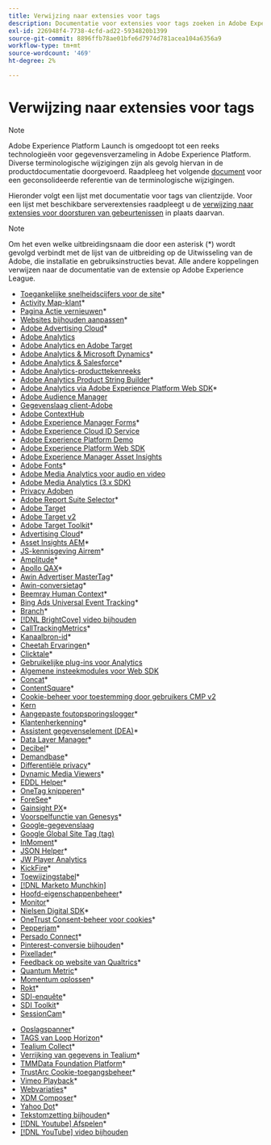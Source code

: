 ```yaml
---
title: Verwijzing naar extensies voor tags
description: Documentatie voor extensies voor tags zoeken in Adobe Experience Platform.
exl-id: 226948f4-7738-4cfd-ad22-5934820b1399
source-git-commit: 8896ffb78ae01bfe6d7974d781acea104a6356a9
workflow-type: tm+mt
source-wordcount: '469'
ht-degree: 2%

---
```


# Verwijzing naar extensies voor tags

>[!NOTE]
>
>Adobe Experience Platform Launch is omgedoopt tot een reeks technologieën voor gegevensverzameling in Adobe Experience Platform. Diverse terminologische wijzigingen zijn als gevolg hiervan in de productdocumentatie doorgevoerd. Raadpleeg het volgende [document](../../term-updates.md) voor een geconsolideerde referentie van de terminologische wijzigingen.

Hieronder volgt een lijst met documentatie voor tags van clientzijde. Voor een lijst met beschikbare serverextensies raadpleegt u de [verwijzing naar extensies voor doorsturen van gebeurtenissen](../server/overview.md) in plaats daarvan.

>[!NOTE]
>
>Om het even welke uitbreidingsnaam die door een asterisk (*) wordt gevolgd verbindt met de lijst van de uitbreiding op de Uitwisseling van de Adobe, die installatie en gebruiksinstructies bevat. Alle andere koppelingen verwijzen naar de documentatie van de extensie op Adobe Experience League.

* [Toegankelijke snelheidscijfers voor de site](https://exchange.adobe.com/apps/ec/103053)*
* [Activity Map-klant](https://exchange.adobe.com/apps/ec/101531)*
* [Pagina Actie vernieuwen](https://exchange.adobe.com/apps/ec/102848)*
* [Websites bijhouden aanpassen](https://exchange.adobe.com/apps/ec/103195)*
* [Adobe Advertising Cloud](https://exchange.adobe.com/apps/ec/100155)*
* [Adobe Analytics](./analytics/overview.md)
* [Adobe Analytics en Adobe Target](https://exchange.adobe.com/apps/ec/105363/*6sense-for-analytics-and-target)
* [Adobe Analytics &amp; Microsoft Dynamics](https://exchange.adobe.com/apps/ec/102966)*
* [Adobe Analytics &amp; Salesforce](https://exchange.adobe.com/apps/ec/101530)*
* [Adobe Analytics-producttekenreeks](./product-string/overview.md)
* [Adobe Analytics Product String Builder](https://exchange.adobe.com/apps/ec/101461)*
* [Adobe Analytics via Adobe Experience Platform Web SDK](https://exchange.adobe.com/apps/ec/108985/search-discovery-for-adobe-analytics-via-aep-web-sdk)*
* [Adobe Audience Manager](./audience-manager/overview.md)
* [Gegevenslaag client-Adobe](./client-data-layer/overview.md)
* [Adobe ContextHub](./contexthub/overview.md)
* [Adobe Experience Manager Forms](https://exchange.adobe.com/apps/ec/107493)*
* [Adobe Experience Cloud ID Service](./id-service/overview.md)
* [Adobe Experience Platform Demo](./platform-demo/overview.md)
* [Adobe Experience Platform Web SDK](./web-sdk/overview.md)
* [Adobe Experience Manager Asset Insights](./asset-insights/overview.md)
* [Adobe Fonts](https://exchange.adobe.com/apps/ec/101538)*
* [Adobe Media Analytics voor audio en video](./media-analytics/overview.md)
* [Adobe Media Analytics (3.x SDK)](./media-analytics-3x/overview.md)
* [Privacy Adoben](./privacy/overview.md)
* [Adobe Report Suite Selector](https://exchange.adobe.com/apps/ec/100640)*
* [Adobe Target](./target/overview.md)
* [Adobe Target v2](./target-v2/overview.md)
* [Adobe Target Toolkit](https://exchange.adobe.com/apps/ec/100640)*
* [Advertising Cloud](https://exchange.adobe.com/apps/ec/100640)*
* [Asset Insights AEM](https://exchange.adobe.com/apps/ec/103406)*
* [JS-kennisgeving Airrem](https://exchange.adobe.com/apps/ec/103342)*
* [Amplitude](https://exchange.adobe.com/apps/ec/108010)*
* [Apollo QAX](https://exchange.adobe.com/apps/ec/105068)*
* [Awin Advertiser MasterTag](https://exchange.adobe.com/apps/ec/103176)*
* [Awin-conversietag](https://exchange.adobe.com/apps/ec/103240)*
* [Beemray Human Context](https://exchange.adobe.com/apps/ec/101063)*
* [Bing Ads Universal Event Tracking](https://exchange.adobe.com/apps/ec/100154)*
* [Branch](https://exchange.adobe.com/apps/ec/101382)*
* [[!DNL BrightCove] video bijhouden](./brightcove/overview.md)
* [CallTrackingMetrics](https://exchange.adobe.com/apps/ec/107695)*
* [Kanaalbron-id](https://exchange.adobe.com/apps/ec/101412)*
* [Cheetah Ervaringen](https://exchange.adobe.com/apps/ec/102759)*
* [Clicktale](https://exchange.adobe.com/apps/ec/100082)*
* [Gebruikelijke plug-ins voor Analytics](./plugins/overview.md)
* [Algemene insteekmodules voor Web SDK](./web-sdk/web-sdk-plugins.md)
* [Concat](https://exchange.adobe.com/apps/ec/104690)*
* [ContentSquare](https://exchange.adobe.com/apps/ec/100364)*
* [Cookie-beheer voor toestemming door gebruikers CMP v2](https://exchange.adobe.com/apps/ec/*107037)
* [Kern](./core/overview.md)
* [Aangepaste foutopsporingslogger](https://exchange.adobe.com/apps/ec/104698)*
* [Klantenherkenning](https://exchange.adobe.com/apps/ec/100688)*
* [Assistent gegevenselement (DEA)](https://exchange.adobe.com/apps/ec/101413)*
* [Data Layer Manager](https://exchange.adobe.com/apps/ec/101462)*
* [Decibel](https://exchange.adobe.com/apps/ec/100913)*
* [Demandbase](https://exchange.adobe.com/apps/ec/101605)*
* [Differentiële privacy](https://exchange.adobe.com/apps/ec/104535)*
* [Dynamic Media Viewers](https://exchange.adobe.com/apps/ec/103048)*
* [EDDL Helper](https://exchange.adobe.com/apps/ec/107691)*
* [OneTag knipperen](https://exchange.adobe.com/apps/ec/101392)*
* [ForeSee](https://exchange.adobe.com/apps/ec/100164)*
* [Gainsight PX](https://exchange.adobe.com/apps/ec/103343)*
* [Voorspelfunctie van Genesys](https://exchange.adobe.com/apps/ec/106148)*
* [Google-gegevenslaag](./google-data-layer/overview.md)
* [Google Global Site Tag (tag)](https://exchange.adobe.com/apps/ec/101437/*google-global-site-tag-gtag)
* [InMoment](https://exchange.adobe.com/apps/ec/100847)*
* [JSON Helper](https://exchange.adobe.com/apps/ec/106449)*
* [JW Player Analytics](https://exchange.a[](https://exchange.adobe.com/apps/ec/101460/*sdi-toolkit)dobe.com/apps/ec/101523)
* [KickFire](https://exchange.adobe.com/apps/ec/101621)*
* [Toewijzingstabel](https://exchange.adobe.com/apps/ec/103136)*
* [[!DNL Marketo Munchkin]](./marketo/overview.md)
* [Hoofd-eigenschappenbeheer](https://exchange.adobe.com/apps/ec/102992)*
* [Monitor](https://exchange.adobe.com/apps/ec/106544)*
* [Nielsen Digital SDK](https://exchange.adobe.com/apps/ec/101361)*
* [OneTrust Consent-beheer voor cookies](https://exchange.adobe.com/apps/ec/100340)*
* [Pepperjam](https://exchange.adobe.com/apps/ec/103587)*
* [Persado Connect](https://exchange.adobe.com/apps/ec/103745)*
* [Pinterest-conversie bijhouden](https://exchange.adobe.com/apps/ec/100523)*
* [Pixellader](https://exchange.adobe.com/apps/ec/100152)*
* [Feedback op website van Qualtrics](https://exchange.adobe.com/apps/ec/101569)*
* [Quantum Metric](https://exchange.adobe.com/apps/ec/101535)*
* [Momentum oplossen](https://exchange.adobe.com/apps/ec/108352)*
* [Rokt](https://exchange.adobe.com/apps/ec/107591)*
* [SDI-enquête](https://exchange.adobe.com/apps/ec/102991)*
* [SDI Toolkit](https://exchange.adobe.com/apps/ec/101460)*
* [SessionCam](https://exchange.adobe.com/apps/ec/100517)*
<!-- * [SPA View Change Event](https://partners.adobe.com/exchangeprogram/experiencecloud/exchange.details.105867.html) -->
* [Opslagspanner](https://exchange.adobe.com/apps/ec/102990)*
* [TAGS van Loop Horizon](https://exchange.adobe.com/apps/ec/106092)*
* [Tealium Collect](https://exchange.adobe.com/apps/ec/104217)*
* [Verrijking van gegevens in Tealium](https://exchange.adobe.com/apps/ec/104217)*
* [TMMData Foundation Platform](https://exchange.adobe.com/apps/ec/100148)*
* [TrustArc Cookie-toegangsbeheer](https://exchange.adobe.com/apps/ec/107037)*
* [Vimeo Playback](https://exchange.adobe.com/apps/ec/108937)*
* [Webvariaties](https://exchange.adobe.com/apps/ec/106769)*
* [XDM Composer](https://exchange.adobe.com/apps/ec/106062)*
* [Yahoo Dot](https://exchange.adobe.com/apps/ec/106062)*
* [Tekstomzetting bijhouden](https://exchange.adobe.com/apps/ec/103174)*
* [[!DNL Youtube] Afspelen](https://exchange.adobe.com/apps/ec/103174)*
* [[!DNL YouTube] video bijhouden](./youtube/overview.md)
